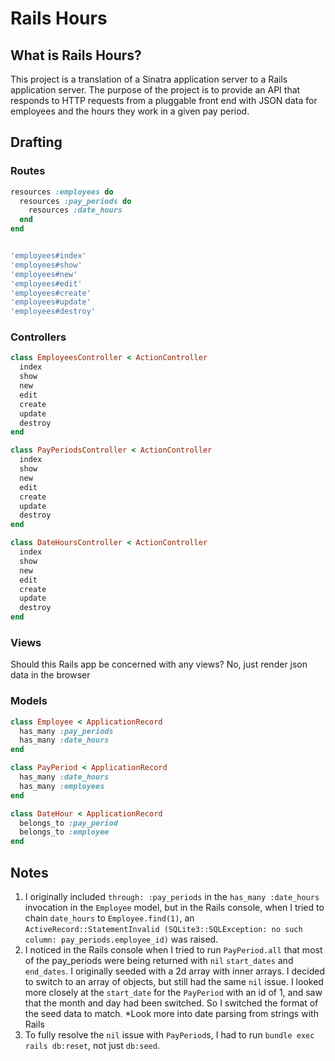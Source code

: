 # Rails Hours

## What is Rails Hours? 
This project is a translation of a Sinatra application server to a Rails application server. The purpose of the project is to provide an API that responds to HTTP requests from a pluggable front end with JSON data for employees and the hours they work in a given pay period. 

## Drafting
### Routes
```ruby
resources :employees do
  resources :pay_periods do 
    resources :date_hours
  end
end


'employees#index'
'employees#show'
'employees#new'
'employees#edit'
'employees#create'
'employees#update'
'employees#destroy'
```

### Controllers
```ruby
class EmployeesController < ActionController
  index
  show
  new
  edit
  create
  update
  destroy
end

class PayPeriodsController < ActionController
  index
  show
  new
  edit
  create
  update
  destroy
end

class DateHoursController < ActionController
  index
  show
  new
  edit
  create
  update
  destroy
end
```

### Views
Should this Rails app be concerned with any views? No, just render json data in the browser

### Models
```ruby
class Employee < ApplicationRecord
  has_many :pay_periods
  has_many :date_hours
end

class PayPeriod < ApplicationRecord
  has_many :date_hours
  has_many :employees
end

class DateHour < ApplicationRecord
  belongs_to :pay_period
  belongs_to :employee
end
```

## Notes
1. I originally included `through: :pay_periods` in the `has_many :date_hours` invocation in the `Employee` model, but in the Rails console, when I tried to chain `date_hours` to `Employee.find(1)`, an `ActiveRecord::StatementInvalid (SQLite3::SQLException: no such column: pay_periods.employee_id)` was raised. 
2. I noticed in the Rails console when I tried to run `PayPeriod.all` that most of the pay_periods were being returned with `nil` `start_dates` and `end_dates`. I originally seeded with a 2d array with inner arrays. I decided to switch to an array of objects, but still had the same `nil` issue. I looked more closely at the `start_date` for the `PayPeriod` with an id of 1, and saw that the month and day had been switched. So I switched the format of the seed data to match. *Look more into date parsing from strings with Rails
3. To fully resolve the `nil` issue with `PayPeriod`s, I had to run `bundle exec rails db:reset`, not just `db:seed`. 